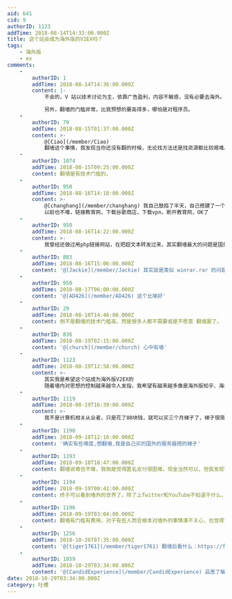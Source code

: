 ```yaml
---
aid: 641
cid: 9
authorID: 1123
addTime: 2018-08-14T14:33:00.000Z
title: 这个站会成为海外版的V2EX吗？
tags:
    - 海外版
    - ex
comments:
    -
        authorID: 1
        addTime: 2018-08-14T14:36:00.000Z
        content: |-
            不会的，V 站以技术讨论为主，依靠广告盈利，内容不敏感，没有必要去海外。

            另外，翻墙的门槛非常，比我预想的要高得多，哪怕是对程序员。
    -
        authorID: 79
        addTime: 2018-08-15T01:37:00.000Z
        content: >-
            @[Ciao](/member/Ciao)
            翻墙这个事情，我发现当你还没有翻的时候，无论找方法还是找资源都比较艰难。但是一旦你翻过来了，你发现到处都是资源到处都是讲怎么翻的各种办法。
    -
        authorID: 1074
        addTime: 2018-08-15T09:25:00.000Z
        content: 翻墙是有技术门槛的。
    -
        authorID: 950
        addTime: 2018-08-16T14:18:00.000Z
        content: >-
            @[changhang](/member/changhang) 我自己鼓捣了半天，自己搭建了一个pptp服务器。
            以前也不难，链接教育网，下载谷歌商店，下载vpn，断开教育网，OK了
    -
        authorID: 950
        addTime: 2018-08-16T14:22:00.000Z
        content: >-
            我曾经还做过用php链接网站，在把超文本转发过来，其实翻墙最大的问题是国外服务器，我好不容易才找到一个，不敢用阿里云，如果是阿里云直接装win远程桌面
    -
        authorID: 883
        addTime: 2018-08-16T15:06:00.000Z
        content: '@[Jackie](/member/Jackie) 其实就是类似 winrar.rar 的问题……'
    -
        authorID: 950
        addTime: 2018-08-17T06:00:00.000Z
        content: '@[AD426](/member/AD426) 这个比喻好'
    -
        authorID: 29
        addTime: 2018-08-18T14:46:00.000Z
        content: 倒不是翻墙的技术门槛高，而是很多人都不需要或是不愿意 翻墙罢了。
    -
        authorID: 836
        addTime: 2018-08-19T02:15:00.000Z
        content: '@[church](/member/church) 心中有墙'
    -
        authorID: 1123
        addTime: 2018-08-19T12:58:00.000Z
        content: >-
            其实我是希望这个站成为海外版V2EX的
            随着墙内对思想的控制越来越令人发指，我希望有越来越多像是海外版知乎、海外版微博、海外版B站以及海外版V2EX这样的网站出现
    -
        authorID: 1119
        addTime: 2018-08-19T16:39:00.000Z
        content: >-
            我不是计算机相关从业者，只是花了80块钱，就可以买三个月梯子了，梯子很简单，速度也不错，很多人怕是不愿意花这个钱吧，免费的梯子真的很难用。
    -
        authorID: 1190
        addTime: 2018-09-18T12:16:00.000Z
        content: '确实有些难度,想翻墙,我是自己买的国外的服务器搭的梯子'
    -
        authorID: 1193
        addTime: 2018-09-18T18:47:00.000Z
        content: 翻墙说难也不难，我倒是觉得匿名支付很困难，现金当然可以，但我发现很多东西需要去淘宝买，发现毫无办法只能把数据交给阿里
    -
        authorID: 1194
        addTime: 2018-09-19T00:41:00.000Z
        content: 终于可以看到墙外的世界了。除了上Twitter和YouTube不知道干什么，有朋友指点一下吗？
    -
        authorID: 1196
        addTime: 2018-09-19T03:04:00.000Z
        content: 翻墙有门槛有费用，对于有些人而言根本对墙外的事情漠不关心，也觉得没必要。
    -
        authorID: 1256
        addTime: 2018-10-26T07:35:00.000Z
        content: '@[tiger1761](/member/tiger1761) 翻墙后看什么：https://fanqianghou.com 仅供参考'
    -
        authorID: 1059
        addTime: 2018-10-29T03:34:00.000Z
        content: '@[CandidExperience](/member/CandidExperience) 品葱了解下'
date: 2018-10-29T03:34:00.000Z
category: 吐槽
---
```



